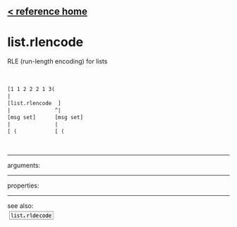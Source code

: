 [< reference home](ceammc_lib.html)
---

# list.rlencode


RLE (run-length encoding) for lists

```


[1 1 2 2 2 1 3(
|
[list.rlencode  ]
|              ^|
[msg set]      [msg set]
|              |
[ (            [ (

            
```

---
arguments:


---
properties:


---
see also:<br>
[![list.rldecode](img/object_list.rldecode.png)](list.rldecode.html)
